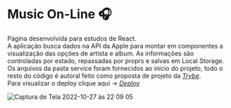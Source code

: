 # Music On-Line 🎧

Página desenvolvida para estudos de React.<br>
A aplicação busca dados na API da Apple para montar em componentes a visualização das opções de artista e album. As informações são controladas por estado, repassadas por proprs e salvas em Local Storage.  <Br>
Os arquivos da pasta service foram fornecidos ao início do projeto, todo o resto do código é autoral feito como proposta de projeto da _[Trybe](https://www.betrybe.com/)_. <Br>
Para visualizar o deploy clique aqui -> _[Deploy](https://trybetunes-beta.vercel.app/)_

![Captura de Tela 2022-10-27 às 22 09 05](https://user-images.githubusercontent.com/65035109/198430303-de017506-49af-4ee0-9171-da742f20c74d.png)
